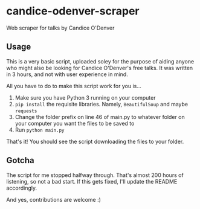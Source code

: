 # candice-odenver-scraper
Web scraper for talks by Candice O'Denver

## Usage

This is a very basic script, uploaded soley for the purpose of aiding anyone who might also be looking for Candice O'Denver's free talks. It was written in 3 hours, and not with user experience in mind.

All you have to do to make this script work for you is...

1. Make sure you have Python 3 running on your computer
2. `pip install` the requisite libraries. Namely, `BeautifulSoup` and maybe `requests`
3. Change the folder prefix on line 46 of main.py to whatever folder on your computer you want the files to be saved to
4. Run `python main.py`

That's it! You should see the script downloading the files to your folder.

## Gotcha

The script for me stopped halfway through. That's almost 200 hours of listening, so not a bad start. If this gets fixed, I'll update the README accordingly.

And yes, contributions are welcome :)
